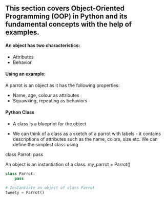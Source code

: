## This section covers Object-Oriented Programming (OOP) in Python and its fundamental concepts with the help of examples.

#### An object has two characteristics:
- Attributes
- Behavior

#### Using an example:

A parrot is an object as it has the following properties:
- Name, age, colour as attributes
- Squawking, repeating as behaviors

#### Python Class

- A class is a blueprint for the object

- We can think of a class as a sketch of a parrot with labels - it contains descriptions 
of attributes such as the name, colors, size etc. We can define the simplest class using 
    
class Parrot: 
    pass

An object is an instantiation of a class. 
my_parrot = Parrot()

```python
class Parrot:
    pass

# Instantiate an object of class Parrot
tweety = Parrot()
```









